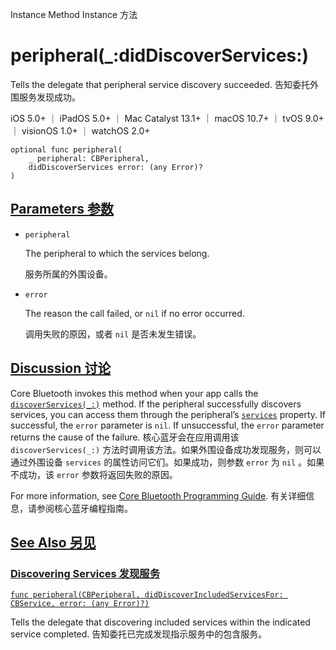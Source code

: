 Instance Method Instance 方法

# peripheral(_:didDiscoverServices:) 

Tells the delegate that peripheral service discovery succeeded.
告知委托外围服务发现成功。

iOS 5.0+ ｜ iPadOS 5.0+ ｜ Mac Catalyst 13.1+ ｜ macOS 10.7+ ｜ tvOS 9.0+ ｜ visionOS 1.0+ ｜ watchOS 2.0+ 

```
optional func peripheral(
    _ peripheral: CBPeripheral,
    didDiscoverServices error: (any Error)?
)
```



## [Parameters 参数](https://developer.apple.com/documentation/corebluetooth/cbperipheraldelegate/peripheral(_:diddiscoverservices:)#parameters)

- `peripheral`

  The peripheral to which the services belong. 

  服务所属的外围设备。

- `error`

  The reason the call failed, or `nil` if no error occurred. 
  
  调用失败的原因，或者 `nil` 是否未发生错误。



## [Discussion 讨论](https://developer.apple.com/documentation/corebluetooth/cbperipheraldelegate/peripheral(_:diddiscoverservices:)#Discussion)

Core Bluetooth invokes this method when your app calls the [`discoverServices(_:)`](https://developer.apple.com/documentation/corebluetooth/cbperipheral/discoverservices(_:)) method. If the peripheral successfully discovers services, you can access them through the peripheral’s [`services`](https://developer.apple.com/documentation/corebluetooth/cbperipheral/services) property. If successful, the `error` parameter is `nil`. If unsuccessful, the `error` parameter returns the cause of the failure.
核心蓝牙会在应用调用该 `discoverServices(_:)` 方法时调用该方法。如果外围设备成功发现服务，则可以通过外围设备 `services` 的属性访问它们。如果成功，则参数 `error` 为 `nil` 。如果不成功，该 `error` 参数将返回失败的原因。

For more information, see [Core Bluetooth Programming Guide](https://developer.apple.com/library/archive/documentation/NetworkingInternetWeb/Conceptual/CoreBluetooth_concepts/AboutCoreBluetooth/Introduction.html#//apple_ref/doc/uid/TP40013257).
有关详细信息，请参阅核心蓝牙编程指南。



## [See Also 另见](https://developer.apple.com/documentation/corebluetooth/cbperipheraldelegate/peripheral(_:diddiscoverservices:)#see-also)

### [Discovering Services 发现服务](https://developer.apple.com/documentation/corebluetooth/cbperipheraldelegate/peripheral(_:diddiscoverservices:)#Discovering-Services)

[`func peripheral(CBPeripheral, didDiscoverIncludedServicesFor: CBService, error: (any Error)?)`](https://developer.apple.com/documentation/corebluetooth/cbperipheraldelegate/peripheral(_:diddiscoverincludedservicesfor:error:))

Tells the delegate that discovering included services within the indicated service completed.
告知委托已完成发现指示服务中的包含服务。
